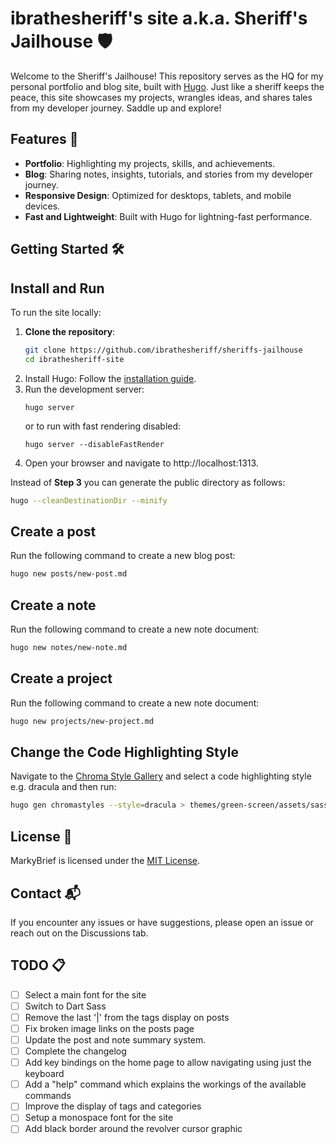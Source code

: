 # ibrathesheriff's site a.k.a. Sheriff's Jailhouse 🛡️
Welcome to the Sheriff's Jailhouse! This repository serves as the HQ for my personal portfolio and blog site, built with [Hugo](https://gohugo.io). Just like a sheriff keeps the peace, this site showcases my projects, wrangles ideas, and shares tales from my developer journey. Saddle up and explore!

## Features 🚀
- **Portfolio**: Highlighting my projects, skills, and achievements.
- **Blog**: Sharing notes, insights, tutorials, and stories from my developer journey.
- **Responsive Design**: Optimized for desktops, tablets, and mobile devices.
- **Fast and Lightweight**: Built with Hugo for lightning-fast performance.

## Getting Started 🛠️

## Install and Run
To run the site locally:
1. **Clone the repository**:
    ```bash
    git clone https://github.com/ibrathesheriff/sheriffs-jailhouse
    cd ibrathesheriff-site
    ```
2. Install Hugo: Follow the [installation guide](https://gohugo.io/installation/).
3. Run the development server:
    ```
    hugo server
    ```
    or to run with fast rendering disabled:
    ```
    hugo server --disableFastRender
    ```
4. Open your browser and navigate to http://localhost:1313.

Instead of **Step 3** you can generate the public directory as follows:
```bash
hugo --cleanDestinationDir --minify
```

## Create a post
Run the following command to create a new blog post:
```bash
hugo new posts/new-post.md
```

## Create a note
Run the following command to create a new note document:
```bash
hugo new notes/new-note.md
```

## Create a project
Run the following command to create a new note document:
```bash
hugo new projects/new-project.md
```

## Change the Code Highlighting Style
Navigate to the [Chroma Style Gallery](https://xyproto.github.io/splash/docs/all.html) and select a code highlighting style e.g. dracula and then run:
```bash
hugo gen chromastyles --style=dracula > themes/green-screen/assets/sass/components/_code_blocks.scss
```

## License 📜
MarkyBrief is licensed under the [MIT License](https://mit-license.org/).

## Contact 📬
If you encounter any issues or have suggestions, please open an issue or reach out on the Discussions tab.

## TODO 📋
- [ ] Select a main font for the site
- [ ] Switch to Dart Sass
- [ ] Remove the last '|' from the tags display on posts
- [ ] Fix broken image links on the posts page
- [ ] Update the post and note summary system.
- [ ] Complete the changelog
- [ ] Add key bindings on the home page to allow navigating using just the keyboard
- [ ] Add a "help" command which explains the workings of the available commands
- [ ] Improve the display of tags and categories
- [ ] Setup a monospace font for the site
- [ ] Add black border around the revolver cursor graphic
